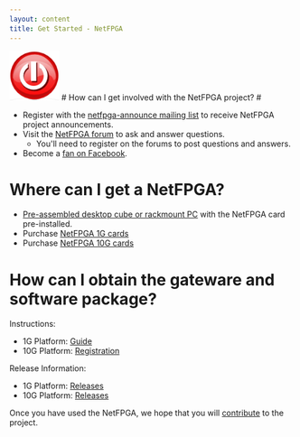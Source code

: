```yaml
---
layout: content
title: Get Started - NetFPGA
---
```

<img alt="" src="images/index/power_button.png" />
# How can I get involved with the NetFPGA project? #

* Register with the [netfpga-announce mailing list](https://mailman.stanford.edu/mailman/listinfo/netfpga-announce) to receive NetFPGA project announcements. 
* Visit the [NetFPGA forum](http://forums.netfpga.org/) to ask and answer questions. 
	* You'll need to register on the forums to post questions and answers.
* Become a [fan on Facebook](http://www.facebook.com/home.php#/pages/NetFPGA/29922917839). 

# Where can I get a NetFPGA? #

* [Pre-assembled desktop cube or rackmount PC](http://www.accenttechnologyinc.com/netfpga.php) with the NetFPGA card pre-installed.
* Purchase [NetFPGA 1G cards](http://www.digilentinc.com/Products/Detail.cfm?Prod=NETFPGA&Nav1=Products&Nav2=Programmable) 
* Purchase [NetFPGA 10G cards](http://www.hitechglobal.com/Boards/PCIExpress_SFP+.htm)

# How can I obtain the gateware and software package? #

Instructions:

* 1G Platform: [Guide](https://github.com/NetFPGA/netfpga/wiki/Guide)
* 10G Platform: [Registration](10G_going_beta.html)

Release Information:

* 1G Platform: [Releases](https://github.com/NetFPGA/netfpga/wiki/Releases)
* 10G Platform: [Releases](https://github.com/NetFPGA/NetFPGA-public/wiki/Release-Notes) 

Once you have used the NetFPGA, we hope that you will [contribute](develop.html) to the project.
